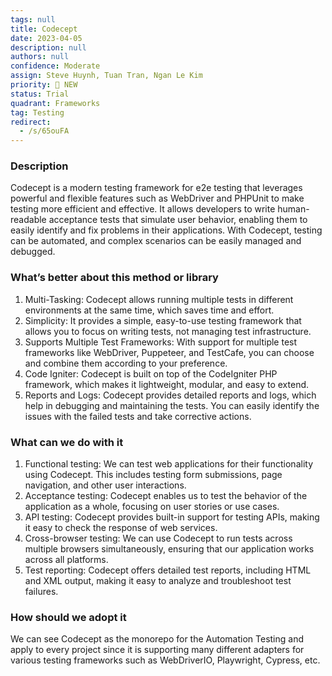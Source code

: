 ```yaml
---
tags: null
title: Codecept
date: 2023-04-05
description: null
authors: null
confidence: Moderate
assign: Steve Huynh, Tuan Tran, Ngan Le Kim
priority: 🌟 NEW
status: Trial
quadrant: Frameworks
tag: Testing
redirect:
  - /s/65ouFA
---
```


<!-- table_of_contents a6d9b4b8-34e3-4c4b-884d-5826e0b571d8 -->

### Description

Codecept is a modern testing framework for e2e testing that leverages powerful and flexible features such as WebDriver and PHPUnit to make testing more efficient and effective. It allows developers to write human-readable acceptance tests that simulate user behavior, enabling them to easily identify and fix problems in their applications. With Codecept, testing can be automated, and complex scenarios can be easily managed and debugged.

### What’s better about this method or library

1. Multi-Tasking: Codecept allows running multiple tests in different environments at the same time, which saves time and effort.
1. Simplicity: It provides a simple, easy-to-use testing framework that allows you to focus on writing tests, not managing test infrastructure.
1. Supports Multiple Test Frameworks: With support for multiple test frameworks like WebDriver, Puppeteer, and TestCafe, you can choose and combine them according to your preference.
1. Code Igniter: Codecept is built on top of the CodeIgniter PHP framework, which makes it lightweight, modular, and easy to extend.
1. Reports and Logs: Codecept provides detailed reports and logs, which help in debugging and maintaining the tests. You can easily identify the issues with the failed tests and take corrective actions.

### What can we do with it

1. Functional testing: We can test web applications for their functionality using Codecept. This includes testing form submissions, page navigation, and other user interactions.
1. Acceptance testing: Codecept enables us to test the behavior of the application as a whole, focusing on user stories or use cases.
1. API testing: Codecept provides built-in support for testing APIs, making it easy to check the response of web services.
1. Cross-browser testing: We can use Codecept to run tests across multiple browsers simultaneously, ensuring that our application works across all platforms.
1. Test reporting: Codecept offers detailed test reports, including HTML and XML output, making it easy to analyze and troubleshoot test failures.

### How should we adopt it

We can see Codecept as the monorepo for the Automation Testing and apply to every project since it is supporting many different adapters for various testing frameworks such as WebDriverIO, Playwright, Cypress, etc.

<!-- child_database c94505cc-59e6-44b4-9dfd-46ad12c9f1eb -->
